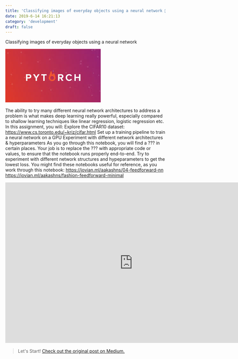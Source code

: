 ```yaml
---
title: 'Classifying images of everyday objects using a neural network 👻'
date: 2019-6-14 16:21:13
category: 'development'
draft: false
---
```


Classifying images of everyday objects using a neural network

![](./images/pic2.jpg)

The ability to try many different neural network architectures to address a problem is what makes deep learning really powerful, especially compared to shallow learning techniques like linear regression, logistic regression etc.
In this assignment, you will:
Explore the CIFAR10 dataset: https://www.cs.toronto.edu/~kriz/cifar.html
Set up a training pipeline to train a neural network on a GPU
Experiment with different network architectures & hyperparameters
As you go through this notebook, you will find a ??? in certain places. Your job is to replace the ??? with appropriate code or values, to ensure that the notebook runs properly end-to-end. Try to experiment with different network structures and hypeparameters to get the lowest loss.
You might find these notebooks useful for reference, as you work through this notebook:
https://jovian.ml/aakashns/04-feedforward-nn
https://jovian.ml/aakashns/fashion-feedforward-minimal

<iframe src="https://jovian.ml/embed?url=https://jovian.ml/garimasingh128/03-cifar10-feedforward/v/4" title="Jovian Viewer" height="505" width="800" frameborder="0" scrolling="auto"></iframe>

> Let's Start! [Check out the original post on Medium.](https://medium.com/@garingh128/classifying-images-of-everyday-objects-using-a-neural-network-2a2c7700a48e)
